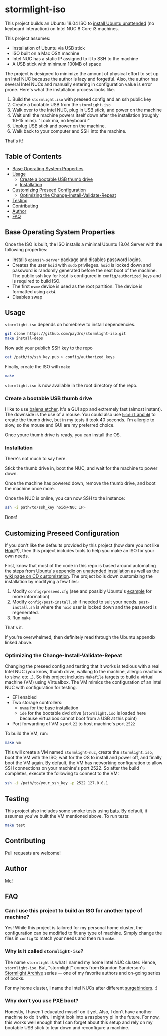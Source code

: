# stormlight-iso

This project builds an Ubuntu 18.04 ISO to [install Ubuntu
unattended](https://help.ubuntu.com/lts/installation-guide/i386/apb.html) (no
keyboard interaction) on Intel NUC 8 Core i3 machines.

This project assumes:

* Installation of Ubuntu via USB stick
* ISO built on a Mac OSX machine
* Intel NUC has a static IP assigned to it to SSH to the machine
* A USB stick with minimum 100MB of space

The project is designed to minimize the amount of physical effort to set up an
Intel NUC because the author is lazy and forgetful. Also, the author has several
Intel NUCs and manually entering in configuration value is error prone. Here's
what the installation process looks like.

1. Build the `stormlight.iso` with preseed config and an ssh public key
2. Create a bootable USB from the `stormlight.iso`
3. Walk over to the Intel NUC, plug in USB stick, and power on the machine
4. Wait until the machine powers itself down after the installation (roughly
   10-15 mins). "Look ma, no keyboard!"
5. Unplug USB stick and power on the machine.
6. Walk back to your computer and SSH into the machine.

That's it!

## Table of Contents

* [Base Operating System Properties](#base-operating-system-properties)
* [Usage](#usage)
  * [Create a bootable USB thumb drive](#create-a-bootable-usb-thumb-drive)
  * [Installation](#installation)
* [Customizing Preseed Configuration](#customizing-preseed-configuration)
  * [Optimizing the Change-Install-Validate-Repeat](#optimizing-the-change-install-validate-repeat)
* [Testing](#testing)
* [Contributing](#contributing)
* [Author](#author)
* [FAQ](#faq)


## Base Operating System Properties

Once the ISO is built, the ISO installs a minimal Ubuntu 18.04 Server with the
following properties:

* Installs `openssh-server` package and disables password logins.
* Creates the user `hoid` with `sudo` privileges. `hoid` is locked down and
  password is randomly generated before the next boot of the machine. The public
  ssh key for `hoid` is configured in `config/authorized_keys` and is required
  to build ISO.
* The first `nvme` device is used as the root partition. The device is formatted
  using `ext4`.
* Disables swap

## Usage

`stormlight-iso` depends on homebrew to install dependencies.

```bash
git clone https://github.com/paydro/stormlight-iso.git
make install-deps
```

Now add your publich SSH key to the repo

```bash
cat /path/to/ssh_key.pub > config/authorized_keys
```

Finally, create the ISO with `make`

```bash
make
```

`stormlight.iso` is now available in the root directory of the repo.

### Create a bootable USB thumb drive

I like to use [balena etcher](https://www.balena.io/etcher/). It's a GUI app and
extremely fast (almost instant). The downside is the use of a mouse. You could
also use [`hdutil` and
`dd`](https://www.google.com/search?q=make+bootable+usb+mac+commandline) to
create the thumb drive, but in my tests it took 40 seconds. I'm allergic to
slow, so the mouse and GUI are my preferred choice.

Once youre thumb drive is ready, you can install the OS.

### Installation

There's not much to say here.

Stick the thumb drive in, boot the NUC, and wait for the machine to power down.

Once the machine has powered down, remove the thumb drive, and boot the machine
once more.

Once the NUC is online, you can now SSH to the instance:

```bash
ssh -i path/to/ssh_key hoid@<NUC IP>
```

Done!

## Customizing Preseed Configuration

If you don't like the defaults provided by this project (how dare you not like
[Hoid](https://coppermind.net/wiki/Hoid)?!), then this project includes tools to
help you make an ISO for your own needs.

First, know that most of the code in this repo is based around automating the
steps from [Ubuntu's appendix on unattended
installation](https://help.ubuntu.com/lts/installation-guide/i386/apb.html) as
well as the [wiki page on CD
customization](https://help.ubuntu.com/community/InstallCDCustomization). The
project boils down customizing the installation by modifying a few files:

1. Modify `config/preseed.cfg` (see and possibly Ubuntu's
   [example](https://help.ubuntu.com/lts/installation-guide/example-preseed.txt)
   for more information)
2. Modify `config/post-install.sh` if needed to suit your needs.
   `post-install.sh` is where the `hoid` user is locked down and the password is
   regenerated.
3. Run `make`

That's it.

If you're overwhelmed, then definitely read through the Ubuntu appendix linked
above.

### Optimizing the Change-Install-Validate-Repeat

Changing the preseed config and testing that it works is tedious with a real
Intel NUC (you know, thumb drive, walking to the machine, allergic reactions to
slow, etc...). So this project includes `Makefile` targets to build a virtual
machine (VM) using Virtualbox. The VM mimics the configuration of an Intel NUC
with configuration for testing.

* EFI enabled
* Two storage controllers:
	* `nvme` for the base installation
  * `ide` for the bootable dvd drive (`stormlight.iso` is loaded here because
    virtualbox cannot boot from a USB at this point)
* Port forwarding of VM's port `22` to host machine's port `2522`

To build the VM, run:

```bash
make vm
```

This will create a VM named `stormlight-nuc`, create the `stormlight.iso`, boot
the VM with the ISO, wait for the OS to install and power off, and finally boot
the VM again. By default, the VM has networking configuration to allow SSH
connections on your machine's port 2522. So after the build completes, execute
the following to connect to the VM:

```bash
ssh -i /path/to/your_ssh_key -p 2522 127.0.0.1
```

## Testing

This project also includes some smoke tests using
[bats](https://github.com/sstephenson/bats). By default, it assumes you've built
the VM mentioned above. To run tests:

```bash
make test
```

## Contributing

Pull requests are welcome!

## Author

[Me!](https://tightlycoupled.io/about/)

## FAQ

### Can I use this project to build an ISO for another type of machine?

Yes! While this project is tailored for my personal home cluster, the
configuration can be modified to fit any type of machine. Simply change the
files in `config` to match your needs and then run `make`.

### Why is it called `stormlight-iso`?

The name `stormlight` is what I named my home Intel NUC cluster. Hence,
`stormlight-iso`. But, "stormlight" comes from Brandon Sanderson's [Stormlight
Archive](https://coppermind.net/wiki/The_Stormlight_Archive) series -- one of my
favorite authors and on-going series of books.

For my home cluster, I name the Intel NUCs after different
[surgebinders](https://coppermind.net/wiki/Surgebinding). :)

### Why don't you use PXE boot?

Honestly, I haven't educated myself on it yet. Also, I don't have another
machine to do it with. I might look into a raspberry pi in the future. For now,
this works well enough that I can forget about this setup and rely on my
bootable USB stick to tear down and reconfigure a machine.

